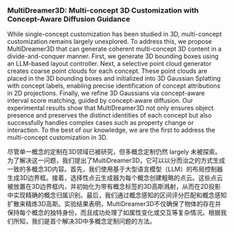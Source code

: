 ### MultiDreamer3D: Multi-concept 3D Customization with Concept-Aware Diffusion Guidance

While single-concept customization has been studied in 3D, multi-concept customization remains largely unexplored. To address this, we propose MultiDreamer3D that can generate coherent multi-concept 3D content in a divide-and-conquer manner. First, we generate 3D bounding boxes using an LLM-based layout controller. Next, a selective point cloud generator creates coarse point clouds for each concept. These point clouds are placed in the 3D bounding boxes and initialized into 3D Gaussian Splatting with concept labels, enabling precise identification of concept attributions in 2D projections. Finally, we refine 3D Gaussians via concept-aware interval score matching, guided by concept-aware diffusion. Our experimental results show that MultiDreamer3D not only ensures object presence and preserves the distinct identities of each concept but also successfully handles complex cases such as property change or interaction. To the best of our knowledge, we are the first to address the multi-concept customization in 3D.

尽管单一概念的定制在3D领域已被研究，但多概念定制仍然 largely 未被探索。为了解决这一问题，我们提出了MultiDreamer3D，它可以以分而治之的方式生成一致的多概念3D内容。首先，我们使用基于大型语言模型（LLM）的布局控制器生成3D边界框。接着，选择性点云生成器为每个概念创建粗略的点云。这些点云被放置在3D边界框内，并初始化为带有概念标签的3D高斯溅射，从而在2D投影中实现精确的概念归属识别。最后，我们通过概念感知的区间评分匹配和概念感知扩散来精炼3D高斯。实验结果表明，MultiDreamer3D不仅确保了物体的存在并保持每个概念的独特身份，而且成功处理了如属性变化或交互等复杂情况。根据我们所知，我们是首个解决3D中多概念定制问题的方法。
